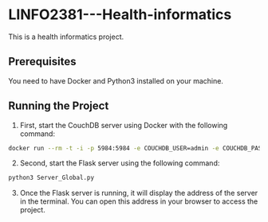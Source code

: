 # LINFO2381---Health-informatics

This is a health informatics project.

## Prerequisites

You need to have Docker and Python3 installed on your machine.

## Running the Project

1. First, start the CouchDB server using Docker with the following command:

```bash
docker run --rm -t -i -p 5984:5984 -e COUCHDB_USER=admin -e COUCHDB_PASSWORD=password couchdb:3.3.3
```

2. Second, start the Flask server using the following command:

```bash
python3 Server_Global.py
```

3. Once the Flask server is running, it will display the address of the server in the terminal. You can open this address in your browser to access the project.